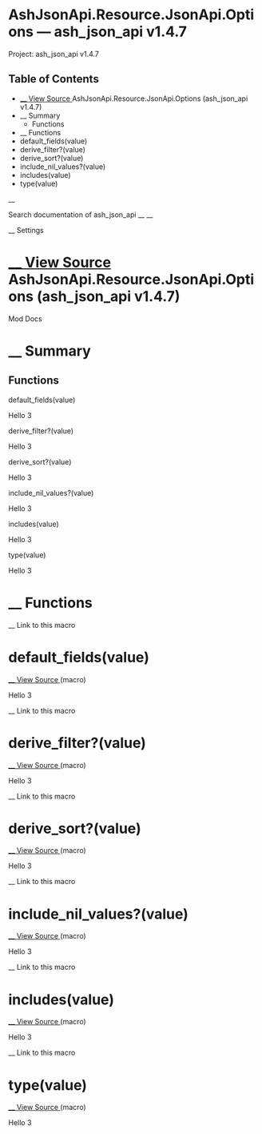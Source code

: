 # AshJsonApi.Resource.JsonApi.Options — ash_json_api v1.4.7

Project: ash_json_api v1.4.7

## Table of Contents

- [ __ View Source ](external_link) AshJsonApi.Resource.JsonApi.Options (ash_json_api v1.4.7)
- __ Summary
  - Functions
- __ Functions
- default_fields(value)
- derive_filter?(value)
- derive_sort?(value)
- include_nil_values?(value)
- includes(value)
- type(value)

__

Search documentation of ash_json_api __ __

__ Settings

#  [ __ View Source ](external_link) AshJsonApi.Resource.JsonApi.Options (ash_json_api v1.4.7)

Mod Docs

#  __ Summary

##  Functions

default_fields(value)

Hello 3

derive_filter?(value)

Hello 3

derive_sort?(value)

Hello 3

include_nil_values?(value)

Hello 3

includes(value)

Hello 3

type(value)

Hello 3

#  __ Functions

__ Link to this macro

# default_fields(value)

[ __ View Source ](external_link) (macro)

Hello 3

__ Link to this macro

# derive_filter?(value)

[ __ View Source ](external_link) (macro)

Hello 3

__ Link to this macro

# derive_sort?(value)

[ __ View Source ](external_link) (macro)

Hello 3

__ Link to this macro

# include_nil_values?(value)

[ __ View Source ](external_link) (macro)

Hello 3

__ Link to this macro

# includes(value)

[ __ View Source ](external_link) (macro)

Hello 3

__ Link to this macro

# type(value)

[ __ View Source ](external_link) (macro)

Hello 3
